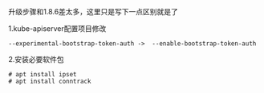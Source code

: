 升级步骤和1.8.6差太多，这里只是写下一点区别就是了

1.kube-apiserver配置项目修改

`--experimental-bootstrap-token-auth ->  --enable-bootstrap-token-auth `

2.安装必要软件包

```
# apt install ipset
# apt install conntrack
```



